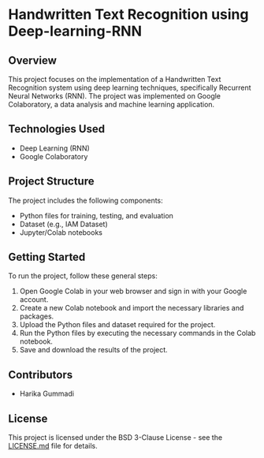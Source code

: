 # Handwritten Text Recognition using Deep-learning-RNN

## Overview
This project focuses on the implementation of a Handwritten Text Recognition system using deep learning techniques, specifically Recurrent Neural Networks (RNN). The project was implemented on Google Colaboratory, a data analysis and machine learning application.

## Technologies Used
- Deep Learning (RNN)
- Google Colaboratory

## Project Structure
The project includes the following components:
- Python files for training, testing, and evaluation
- Dataset (e.g., IAM Dataset)
- Jupyter/Colab notebooks

## Getting Started
To run the project, follow these general steps:
1. Open Google Colab in your web browser and sign in with your Google account.
2. Create a new Colab notebook and import the necessary libraries and packages.
3. Upload the Python files and dataset required for the project.
4. Run the Python files by executing the necessary commands in the Colab notebook.
5. Save and download the results of the project.

## Contributors
- Harika Gummadi

## License
This project is licensed under the BSD 3-Clause License - see the [LICENSE.md](LICENSE.md) file for details.

